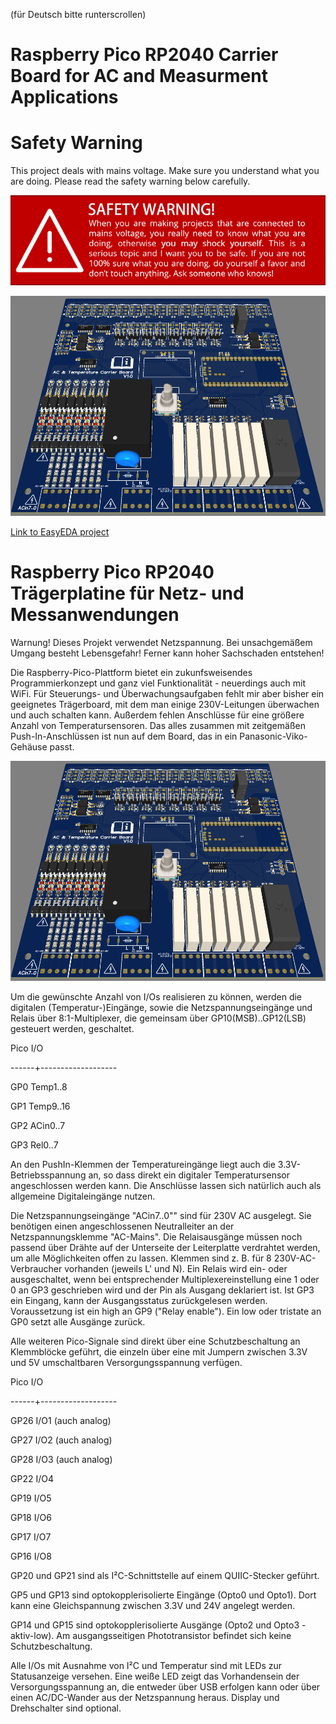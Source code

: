 (für Deutsch bitte runterscrollen)

# Raspberry Pico RP2040 Carrier Board for AC and Measurment Applications

# Safety Warning

This project deals with mains voltage. Make sure you understand what you are doing. Please read the safety warning below carefully.

![pic](warning.webp)

![pic](3D.png?raw=true)

[Link to EasyEDA project](https://oshwlab.com/goronb/imu-for-agopengps_copy_copy)

# Raspberry Pico RP2040 Trägerplatine für Netz- und Messanwendungen

Warnung! Dieses Projekt verwendet Netzspannung. Bei unsachgemäßem Umgang besteht Lebensgefahr! Ferner kann hoher Sachschaden entstehen!

Die Raspberry-Pico-Plattform bietet ein zukunfsweisendes Programmierkonzept und ganz viel Funktionalität - neuerdings auch mit WiFi. Für Steuerungs- und Überwachungsaufgaben fehlt mir aber bisher ein geeignetes Trägerboard, mit dem man einige 230V-Leitungen überwachen und auch schalten kann. Außerdem fehlen Anschlüsse für eine größere Anzahl von Temperatursensoren. Das alles zusammen mit zeitgemäßen Push-In-Anschlüssen ist nun auf dem Board, das in ein Panasonic-Viko-Gehäuse passt.

![pic](3D.png?raw=true)

Um die gewünschte Anzahl von I/Os realisieren zu können, werden die digitalen (Temperatur-)Eingänge, sowie die Netzspannungseingänge und Relais über 8:1-Multiplexer, die gemeinsam über GP10(MSB)..GP12(LSB) gesteuert werden, geschaltet. 

Pico     I/O

------+-------------------

GP0      Temp1..8

GP1      Temp9..16

GP2      ACin0..7

GP3      Rel0..7

An den PushIn-Klemmen der Temperatureingänge liegt auch die 3.3V-Betriebsspannung an, so dass direkt ein digitaler Temperatursensor angeschlossen werden kann. Die Anschlüsse lassen sich natürlich auch als allgemeine Digitaleingänge nutzen.

Die Netzspannungseingänge "ACin7..0"" sind für 230V AC ausgelegt. Sie benötigen einen angeschlossenen Neutralleiter an der Netzspannungsklemme "AC-Mains". Die Relaisausgänge müssen noch passend über Drähte auf der Unterseite der Leiterplatte verdrahtet werden, um alle Möglichkeiten offen zu lassen. Klemmen sind z. B. für 8 230V-AC-Verbraucher vorhanden (jeweils L' und N). Ein Relais wird ein- oder ausgeschaltet, wenn bei entsprechender Multiplexereinstellung eine 1 oder 0 an GP3 geschrieben wird und der Pin als Ausgang deklariert ist. Ist GP3 ein Eingang, kann der Ausgangsstatus zurückgelesen werden. Voraussetzung ist ein high an GP9 ("Relay enable"). Ein low oder tristate an GP0 setzt alle Ausgänge zurück.

Alle weiteren Pico-Signale sind direkt über eine Schutzbeschaltung an Klemmblöcke geführt, die einzeln über eine mit Jumpern zwischen 3.3V und 5V umschaltbaren Versorgungsspannung verfügen.

Pico     I/O

------+-------------------

GP26      I/O1 (auch analog)

GP27      I/O2 (auch analog)

GP28      I/O3 (auch analog)

GP22      I/O4

GP19      I/O5

GP18      I/O6

GP17      I/O7

GP16      I/O8

GP20 und GP21 sind als I²C-Schnittstelle auf einem QUIIC-Stecker geführt.

GP5 und GP13 sind optokopplerisolierte Eingänge (Opto0 und Opto1). Dort kann eine Gleichspannung zwischen 3.3V und 24V angelegt werden.

GP14 und GP15 sind optokopplerisolierte Ausgänge (Opto2 und Opto3 - aktiv-low). Am ausgangsseitigen Phototransistor befindet sich keine Schutzbeschaltung.

Alle I/Os mit Ausnahme von I²C und Temperatur sind mit LEDs zur Statusanzeige versehen. Eine weiße LED zeigt das Vorhandensein der Versorgungsspannung an, die entweder über USB erfolgen kann oder über einen AC/DC-Wander aus der Netzspannung heraus. Display und Drehschalter sind optional.

